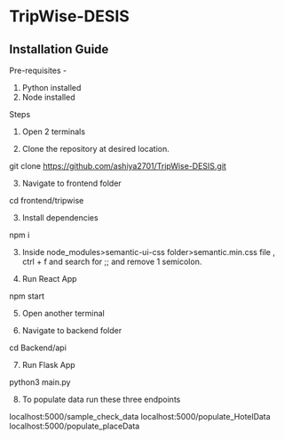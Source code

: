 # TripWise-DESIS



## Installation Guide

Pre-requisites - 

1. Python installed
2. Node installed

Steps 

1. Open 2 terminals

2. Clone the repository at desired location.

git clone https://github.com/ashiya2701/TripWise-DESIS.git

3. Navigate to frontend folder

cd frontend/tripwise

3. Install dependencies

npm i

3.  Inside node_modules>semantic-ui-css folder>semantic.min.css file , ctrl + f and search for ;; and remove 1 semicolon.

4. Run React App

npm start

5. Open another terminal

6. Navigate to backend folder

cd Backend/api

7. Run Flask App

python3 main.py

8. To populate data run these three endpoints

localhost:5000/sample_check_data
localhost:5000/populate_HotelData
localhost:5000/populate_placeData

